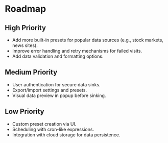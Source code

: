# Roadmap

## High Priority
- Add more built-in presets for popular data sources (e.g., stock markets, news sites).
- Improve error handling and retry mechanisms for failed visits.
- Add data validation and formatting options.

## Medium Priority
- User authentication for secure data sinks.
- Export/import settings and presets.
- Visual data preview in popup before sinking.

## Low Priority
- Custom preset creation via UI.
- Scheduling with cron-like expressions.
- Integration with cloud storage for data persistence.